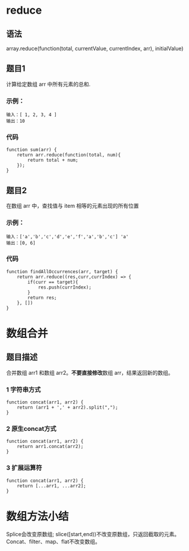 # reduce

## 语法
array.reduce(function(total, currentValue, currentIndex, arr), initialValue)

## 题目1
计算给定数组 arr 中所有元素的总和.

### 示例：
```
输入：[ 1, 2, 3, 4 ]
输出：10
``` 

### 代码
```
function sum(arr) {
    return arr.reduce(function(total, num){
        return total + num;
    });
}
```

## 题目2
在数组 arr 中，查找值与 item 相等的元素出现的所有位置

### 示例：
```
输入：['a','b','c','d','e','f','a','b','c'] 'a'
输出：[0, 6]
``` 

### 代码
```
function findAllOccurrences(arr, target) {
    return arr.reduce((res,curr,currIndex) => {
        if(curr == target){
            res.push(currIndex);
        }
        return res;
    }, [])
}
```

# 数组合并

## 题目描述
合并数组 arr1 和数组 arr2。**不要直接修改**数组 arr，结果返回新的数组。

### 1 字符串方式
```
function concat(arr1, arr2) {
    return (arr1 + ',' + arr2).split(",");
}
```


### 2 原生concat方式
```
function concat(arr1, arr2) {
    return arr1.concat(arr2);
}
```

### 3 扩展运算符
```
function concat(arr1, arr2) {
    return [...arr1, ...arr2];
}
```

# 数组方法小结
Splice会改变原数组;
slice([start,end))不改变原数组，只返回截取的元素。Concat、filter、map、flat不改变数组。